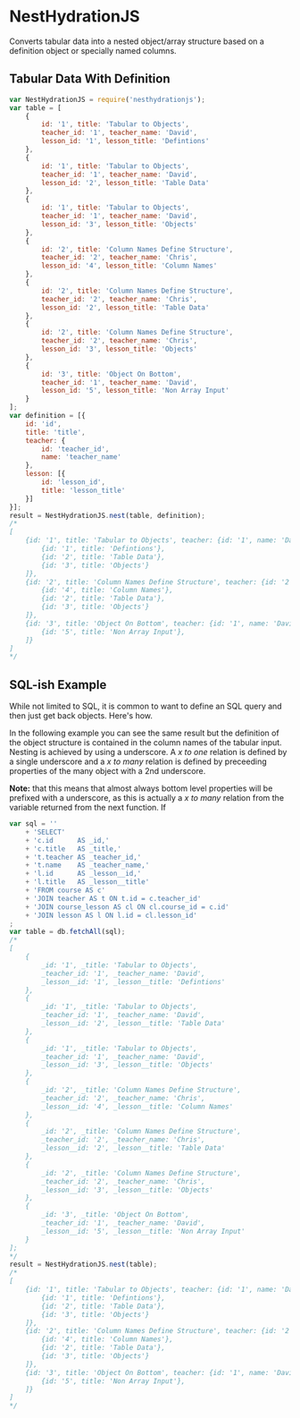 NestHydrationJS
===============

Converts tabular data into a nested object/array structure based on a definition object or specially named columns.

Tabular Data With Definition
----------------------------

```javascript
var NestHydrationJS = require('nesthydrationjs');
var table = [
	{
		id: '1', title: 'Tabular to Objects',
		teacher_id: '1', teacher_name: 'David',
		lesson_id: '1', lesson_title: 'Defintions'
	},
	{
		id: '1', title: 'Tabular to Objects',
		teacher_id: '1', teacher_name: 'David',
		lesson_id: '2', lesson_title: 'Table Data'
	},
	{
		id: '1', title: 'Tabular to Objects',
		teacher_id: '1', teacher_name: 'David',
		lesson_id: '3', lesson_title: 'Objects'
	},
	{
		id: '2', title: 'Column Names Define Structure',
		teacher_id: '2', teacher_name: 'Chris',
		lesson_id: '4', lesson_title: 'Column Names'
	},
	{
		id: '2', title: 'Column Names Define Structure',
		teacher_id: '2', teacher_name: 'Chris',
		lesson_id: '2', lesson_title: 'Table Data'
	},
	{
		id: '2', title: 'Column Names Define Structure',
		teacher_id: '2', teacher_name: 'Chris',
		lesson_id: '3', lesson_title: 'Objects'
	},
	{
		id: '3', title: 'Object On Bottom',
		teacher_id: '1', teacher_name: 'David',
		lesson_id: '5', lesson_title: 'Non Array Input'
	}
];
var definition = [{
	id: 'id',
	title: 'title',
	teacher: {
		id: 'teacher_id',
		name: 'teacher_name'
	},
	lesson: [{
		id: 'lesson_id',
		title: 'lesson_title'
	}]
}];
result = NestHydrationJS.nest(table, definition);
/*
[
	{id: '1', title: 'Tabular to Objects', teacher: {id: '1', name: 'David'}, lesson: [
		{id: '1', title: 'Defintions'},
		{id: '2', title: 'Table Data'},
		{id: '3', title: 'Objects'}
	]},
	{id: '2', title: 'Column Names Define Structure', teacher: {id: '2', name: 'Chris'}, lesson: [
		{id: '4', title: 'Column Names'},
		{id: '2', title: 'Table Data'},
		{id: '3', title: 'Objects'}
	]},
	{id: '3', title: 'Object On Bottom', teacher: {id: '1', name: 'David'}, lesson: [
		{id: '5', title: 'Non Array Input'},
	]}
]
*/
```

SQL-ish Example
---------------

While not limited to SQL, it is common to want to define an SQL query and then just get back objects. Here's how.

In the following example you can see the same result but the definition of the object structure is contained in the column names of the tabular input. Nesting is achieved by using a underscore. A *x to one* relation is defined by a single underscore and a *x to many* relation is defined by preceeding properties of the many object with a 2nd underscore.

**Note:** that this means that almost always bottom level properties will be prefixed with a underscore, as this is actually a *x to many* relation from the variable returned from the next function. If 

```javascript
var sql = ''
	+ 'SELECT'
	+ 'c.id      AS _id,'
	+ 'c.title   AS _title,'
	+ 't.teacher AS _teacher_id,'
	+ 't.name    AS _teacher_name,'
	+ 'l.id      AS _lesson__id,'
	+ 'l.title   AS _lesson__title'
	+ 'FROM course AS c'
	+ 'JOIN teacher AS t ON t.id = c.teacher_id'
	+ 'JOIN course_lesson AS cl ON cl.course_id = c.id'
	+ 'JOIN lesson AS l ON l.id = cl.lesson_id'
;
var table = db.fetchAll(sql);
/*
[
	{
		_id: '1', _title: 'Tabular to Objects',
		_teacher_id: '1', _teacher_name: 'David',
		_lesson__id: '1', _lesson__title: 'Defintions'
	},
	{
		_id: '1', _title: 'Tabular to Objects',
		_teacher_id: '1', _teacher_name: 'David',
		_lesson__id: '2', _lesson__title: 'Table Data'
	},
	{
		_id: '1', _title: 'Tabular to Objects',
		_teacher_id: '1', _teacher_name: 'David',
		_lesson__id: '3', _lesson__title: 'Objects'
	},
	{
		_id: '2', _title: 'Column Names Define Structure',
		_teacher_id: '2', _teacher_name: 'Chris',
		_lesson__id: '4', _lesson__title: 'Column Names'
	},
	{
		_id: '2', _title: 'Column Names Define Structure',
		_teacher_id: '2', _teacher_name: 'Chris',
		_lesson__id: '2', _lesson__title: 'Table Data'
	},
	{
		_id: '2', _title: 'Column Names Define Structure',
		_teacher_id: '2', _teacher_name: 'Chris',
		_lesson__id: '3', _lesson__title: 'Objects'
	},
	{
		_id: '3', _title: 'Object On Bottom',
		_teacher_id: '1', _teacher_name: 'David',
		_lesson__id: '5', _lesson__title: 'Non Array Input'
	}
];
*/
result = NestHydrationJS.nest(table);
/*
[
	{id: '1', title: 'Tabular to Objects', teacher: {id: '1', name: 'David'}, lesson: [
		{id: '1', title: 'Defintions'},
		{id: '2', title: 'Table Data'},
		{id: '3', title: 'Objects'}
	]},
	{id: '2', title: 'Column Names Define Structure', teacher: {id: '2', name: 'Chris'}, lesson: [
		{id: '4', title: 'Column Names'},
		{id: '2', title: 'Table Data'},
		{id: '3', title: 'Objects'}
	]},
	{id: '3', title: 'Object On Bottom', teacher: {id: '1', name: 'David'}, lesson: [
		{id: '5', title: 'Non Array Input'},
	]}
]
*/
```
